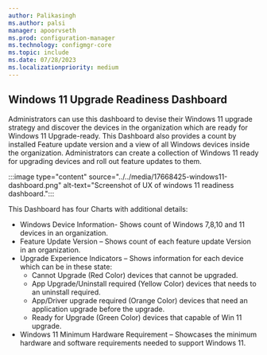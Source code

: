 ```yaml
---
author: Palikasingh
ms.author: palsi
manager: apoorvseth
ms.prod: configuration-manager
ms.technology: configmgr-core
ms.topic: include
ms.date: 07/28/2023
ms.localizationpriority: medium
---
```


## <a name="bkmk_Win11dashboard"></a> Windows 11 Upgrade Readiness Dashboard

<!--17668425-->
Administrators can use this dashboard to devise their Windows 11 upgrade strategy and discover the devices in the organization which are ready for Windows 11 Upgrade-ready. This Dashboard also provides a count by installed Feature update version and a view of all Windows devices inside the organization. Administrators can create a collection of Windows 11 ready for upgrading devices and roll out feature updates to them. 

:::image type="content" source="../../media/17668425-windows11-dashboard.png" alt-text="Screenshot of UX of windows 11 readiness dashboard.":::

This Dashboard has four Charts with additional details:
  - Windows Device Information- Shows count of Windows 7,8,10 and 11 devices in an organization.    
  - Feature Update Version – Shows count of each feature update Version in an organization.    
  - Upgrade Experience Indicators – Shows information for each device which can be in these state: 
     - Cannot Upgrade (Red Color) devices that cannot be upgraded. 
     - App Upgrade/Uninstall required (Yellow Color) devices that needs to an uninstall required.
     - App/Driver upgrade required (Orange Color) devices that need an application upgrade before the upgrade. 
     - Ready for Upgrade (Green Color) devices that capable of Win 11 upgrade. 
 -  Windows 11 Minimum Hardware Requirement – Showcases the minimum hardware and software requirements needed to support Windows 11.     

